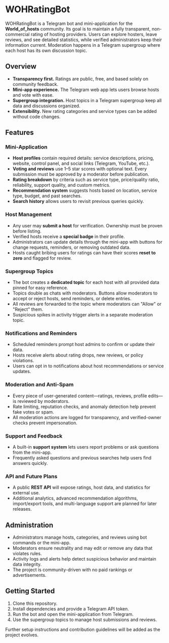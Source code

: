 # WOHRatingBot

WOHRatingBot is a Telegram bot and mini-application for the **World_of_hosts** community. Its goal is to maintain a fully transparent, non-commercial rating of hosting providers. Users can explore hosters, leave reviews, and see detailed statistics, while verified administrators keep their information current. Moderation happens in a Telegram supergroup where each host has its own discussion topic.

## Overview
- **Transparency first.** Ratings are public, free, and based solely on community feedback.
- **Mini-app experience.** The Telegram web app lets users browse hosts and vote with ease.
- **Supergroup integration.** Host topics in a Telegram supergroup keep all data and discussions organized.
- **Extensibility.** New rating categories and service types can be added without code changes.

## Features
### Mini-Application
- **Host profiles** contain required details: service descriptions, pricing, website, control panel, and social links (Telegram, YouTube, etc.).
- **Voting and reviews** use 1–5 star scores with optional text. Every submission must be approved by a moderator before publication.
- **Rating breakdown** by criteria such as service type, price/quality ratio, reliability, support quality, and custom metrics.
- **Recommendation system** suggests hosts based on location, service type, budget, and past searches.
- **Search history** allows users to revisit previous queries quickly.

### Host Management
- Any user may **submit a host** for verification. Ownership must be proven before listing.
- Verified hosts receive a **special badge** in their profile.
- Administrators can update details through the mini-app with buttons for change requests, reminders, or removing outdated data.
- Hosts caught bribing users for ratings can have their scores **reset to zero** and flagged for review.

### Supergroup Topics
- The bot creates a **dedicated topic** for each host with all provided data pinned for easy reference.
- Topics double as chats with moderators. Buttons allow moderators to accept or reject hosts, send reminders, or delete entries.
- All reviews are forwarded to the topic where moderators can "Allow" or "Reject" them.
- Suspicious spikes in activity trigger alerts in a separate moderation topic.

### Notifications and Reminders
- Scheduled reminders prompt host admins to confirm or update their data.
- Hosts receive alerts about rating drops, new reviews, or policy violations.
- Users can opt in to notifications about host recommendations or service updates.

### Moderation and Anti-Spam
- Every piece of user-generated content—ratings, reviews, profile edits—is reviewed by moderators.
- Rate limiting, reputation checks, and anomaly detection help prevent fake votes or spam.
- All moderation actions are logged for transparency, and verified-owner checks prevent impersonation.

### Support and Feedback
- A built-in **support system** lets users report problems or ask questions from the mini-app.
- Frequently asked questions and previous searches help users find answers quickly.

### API and Future Plans
- A public **REST API** will expose ratings, host data, and statistics for external use.
- Additional analytics, advanced recommendation algorithms, import/export tools, and multi-language support are planned for later releases.

## Administration
- Administrators manage hosts, categories, and reviews using bot commands or the mini-app.
- Moderators ensure neutrality and may edit or remove any data that violates rules.
- Activity logs and alerts help detect suspicious behavior and maintain data integrity.
- The project is community-driven with no paid rankings or advertisements.

## Getting Started
1. Clone this repository.
2. Install dependencies and provide a Telegram API token.
3. Run the bot and open the mini-application from Telegram.
4. Use the supergroup topics to manage host submissions and reviews.

Further setup instructions and contribution guidelines will be added as the project evolves.
